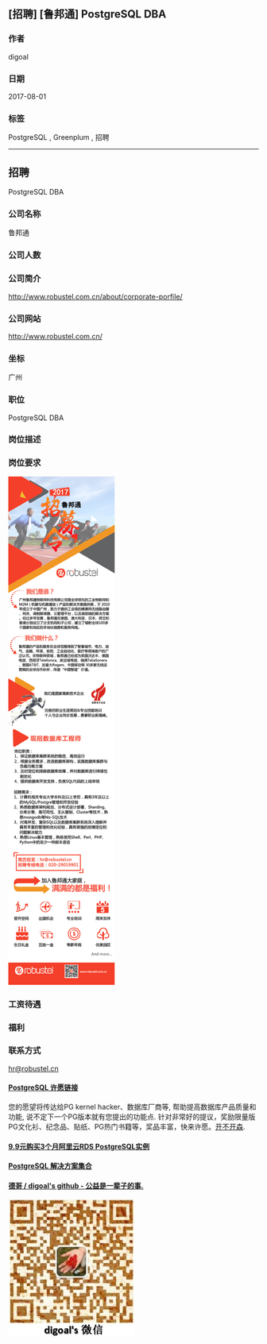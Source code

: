 ## [招聘] [鲁邦通] PostgreSQL DBA
     
### 作者     
digoal    
    
### 日期    
2017-08-01    
    
### 标签    
PostgreSQL , Greenplum , 招聘  
    
----    
    
## 招聘    
PostgreSQL DBA    
     
### 公司名称  
鲁邦通
  
### 公司人数  
  
### 公司简介  
http://www.robustel.com.cn/about/corporate-porfile/
  
### 公司网站  
http://www.robustel.com.cn/
  
### 坐标    
广州
    
### 职位    
PostgreSQL DBA    
    
### 岗位描述    
    
### 岗位要求    
![pic](20170801_03_pic_001.jpg)
    
### 工资待遇    
 
    
### 福利    
 
    
### 联系方式    
hr@robustel.cn
  
  
  
  
  
  
  
  
  
  
  
  
  
  
  
  
  
  
  
  
  
  
  
  
  
  
  
  
  
  
  
  
  
  
  
  
  
  
  
  
  
  
  
  
  
  
  
  
  
  
  
  
  
  
  
  
  
  
  
  
  
  
  
  
  
  
  
  
  
  
  
  
  
#### [PostgreSQL 许愿链接](https://github.com/digoal/blog/issues/76 "269ac3d1c492e938c0191101c7238216")
您的愿望将传达给PG kernel hacker、数据库厂商等, 帮助提高数据库产品质量和功能, 说不定下一个PG版本就有您提出的功能点. 针对非常好的提议，奖励限量版PG文化衫、纪念品、贴纸、PG热门书籍等，奖品丰富，快来许愿。[开不开森](https://github.com/digoal/blog/issues/76 "269ac3d1c492e938c0191101c7238216").  
  
  
#### [9.9元购买3个月阿里云RDS PostgreSQL实例](https://www.aliyun.com/database/postgresqlactivity "57258f76c37864c6e6d23383d05714ea")
  
  
#### [PostgreSQL 解决方案集合](https://yq.aliyun.com/topic/118 "40cff096e9ed7122c512b35d8561d9c8")
  
  
#### [德哥 / digoal's github - 公益是一辈子的事.](https://github.com/digoal/blog/blob/master/README.md "22709685feb7cab07d30f30387f0a9ae")
  
  
![digoal's wechat](../pic/digoal_weixin.jpg "f7ad92eeba24523fd47a6e1a0e691b59")
  
